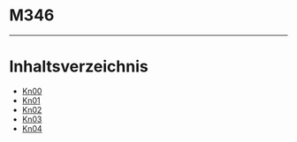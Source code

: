 # M346

---

# Inhaltsverzeichnis

- [Kn00](/Kompetenznachweise/kn00.md)
- [Kn01]()
- [Kn02]()
- [Kn03]()
- [Kn04]()





